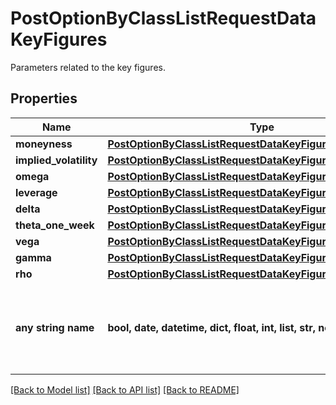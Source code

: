 # PostOptionByClassListRequestDataKeyFigures

Parameters related to the key figures.

## Properties
Name | Type | Description | Notes
------------ | ------------- | ------------- | -------------
**moneyness** | [**PostOptionByClassListRequestDataKeyFiguresMoneyness**](PostOptionByClassListRequestDataKeyFiguresMoneyness.md) |  | [optional] 
**implied_volatility** | [**PostOptionByClassListRequestDataKeyFiguresImpliedVolatility**](PostOptionByClassListRequestDataKeyFiguresImpliedVolatility.md) |  | [optional] 
**omega** | [**PostOptionByClassListRequestDataKeyFiguresOmega**](PostOptionByClassListRequestDataKeyFiguresOmega.md) |  | [optional] 
**leverage** | [**PostOptionByClassListRequestDataKeyFiguresLeverage**](PostOptionByClassListRequestDataKeyFiguresLeverage.md) |  | [optional] 
**delta** | [**PostOptionByClassListRequestDataKeyFiguresDelta**](PostOptionByClassListRequestDataKeyFiguresDelta.md) |  | [optional] 
**theta_one_week** | [**PostOptionByClassListRequestDataKeyFiguresThetaOneWeek**](PostOptionByClassListRequestDataKeyFiguresThetaOneWeek.md) |  | [optional] 
**vega** | [**PostOptionByClassListRequestDataKeyFiguresVega**](PostOptionByClassListRequestDataKeyFiguresVega.md) |  | [optional] 
**gamma** | [**PostOptionByClassListRequestDataKeyFiguresGamma**](PostOptionByClassListRequestDataKeyFiguresGamma.md) |  | [optional] 
**rho** | [**PostOptionByClassListRequestDataKeyFiguresRho**](PostOptionByClassListRequestDataKeyFiguresRho.md) |  | [optional] 
**any string name** | **bool, date, datetime, dict, float, int, list, str, none_type** | any string name can be used but the value must be the correct type | [optional]

[[Back to Model list]](../README.md#documentation-for-models) [[Back to API list]](../README.md#documentation-for-api-endpoints) [[Back to README]](../README.md)


